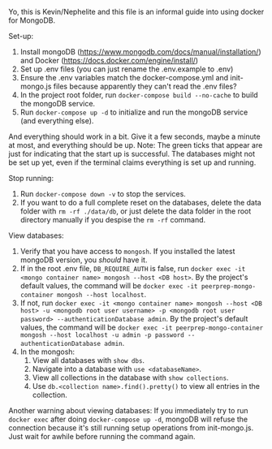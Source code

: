 Yo, this is Kevin/Nephelite and this file is an informal guide into using docker for MongoDB.

Set-up:
1. Install mongoDB (https://www.mongodb.com/docs/manual/installation/) and Docker (https://docs.docker.com/engine/install/)
2. Set up .env files (you can just rename the .env.example to .env)
3. Ensure the .env variables match the docker-compose.yml and init-mongo.js files because apparently they can't read the .env files?
4. In the project root folder, run `docker-compose build --no-cache` to build the mongoDB service.
5. Run `docker-compose up -d` to initialize and run the mongoDB service (and everything else).

And everything should work in a bit. Give it a few seconds, maybe a minute at most, and everything should be up.
Note: The green ticks that appear are just for indicating that the start up is successful. 
The databases might not be set up yet, even if the terminal claims everything is set up and running.

Stop running:
1. Run `docker-compose down -v` to stop the services.
2. If you want to do a full complete reset on the databases, delete the data folder with `rm -rf ./data/db`, 
or just delete the data folder in the root directory manually if you despise the `rm -rf` command.

View databases:
1. Verify that you have access to `mongosh`. If you installed the latest mongoDB version, you *should* have it.
2. If in the root .env file, `DB_REQUIRE_AUTH` is false, run `docker exec -it <mongo container name> mongosh --host <DB host>`. By the project's default values, the command will be `docker exec -it peerprep-mongo-container mongosh --host localhost`.
3. If not, run `docker exec -it <mongo container name> mongosh --host <DB host> -u <mongodb root user username> -p <mongodb root user password> --authenticationDatabase admin`. By the project's default values, the command will be `docker exec -it peerprep-mongo-container mongosh --host localhost -u admin -p password --authenticationDatabase admin`.
4. In the mongosh:
    1. View all databases with `show dbs`.
    2. Navigate into a database with `use <databaseName>`. 
    3. View all collections in the database with `show collections`.
    4. Use `db.<collection name>.find().pretty()` to view all entries in the collection.

Another warning about viewing databases: If you immediately try to run `docker exec` after doing `docker-compose up -d`, 
mongoDB will refuse the connection because it's still running setup operations from init-mongo.js. 
Just wait for awhile before running the command again.
